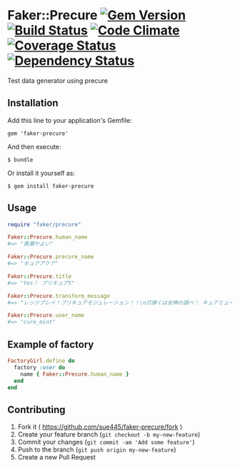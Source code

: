 # Faker::Precure [![Gem Version](https://badge.fury.io/rb/faker-precure.svg)](http://badge.fury.io/rb/faker-precure) [![Build Status](https://travis-ci.org/sue445/faker-precure.svg?branch=master)](https://travis-ci.org/sue445/faker-precure) [![Code Climate](https://codeclimate.com/github/sue445/faker-precure.png)](https://codeclimate.com/github/sue445/faker-precure) [![Coverage Status](https://coveralls.io/repos/sue445/faker-precure/badge.png)](https://coveralls.io/r/sue445/faker-precure) [![Dependency Status](https://gemnasium.com/sue445/faker-precure.svg)](https://gemnasium.com/sue445/faker-precure)

Test data generator using precure

## Installation

Add this line to your application's Gemfile:

    gem 'faker-precure'

And then execute:

    $ bundle

Or install it yourself as:

    $ gem install faker-precure

## Usage

```ruby
require "faker/precure"

Faker::Precure.human_name
#=> "黄瀬やよい"

Faker::Precure.precure_name
#=> "キュアアクア"

Faker::Precure.title
#=> "Yes！ プリキュア5"

Faker::Precure.transform_message
#=> "レッツプレイ！プリキュアモジュレーション！！\n爪弾くは女神の調べ！ キュアミューズ！\n届け4人の組曲！スイートプリキュア！"

Faker::Precure.user_name
#=> "cure_mint"
```

## Example of factory
```ruby
FactoryGirl.define do
  factory :user do
    name { Faker::Precure.human_name }
  end
end
```

## Contributing

1. Fork it ( https://github.com/sue445/faker-precure/fork )
2. Create your feature branch (`git checkout -b my-new-feature`)
3. Commit your changes (`git commit -am 'Add some feature'`)
4. Push to the branch (`git push origin my-new-feature`)
5. Create a new Pull Request
